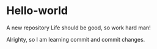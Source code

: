 # Hello-world
A new repository 
Life should be good, so work hard man!

Alrighty, so I am learning commit and commit changes.
